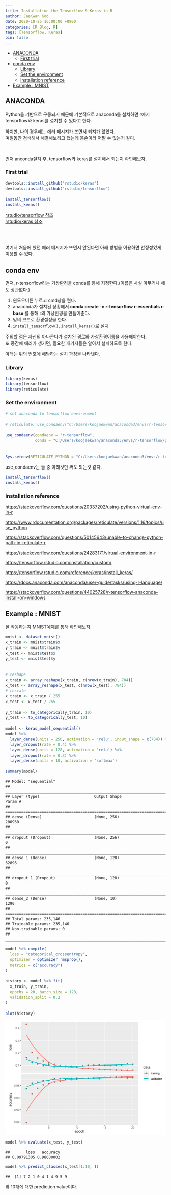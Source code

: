 ```yaml
---
title: Installation the Tensorflow & Keras in R
author: JaeKwan Koo
date: 2020-10-25 16:00:00 +0900
categories: [R Blog, R]
tags: [Tensorflow, Keras]
pin: false
---  
```


  - [ANACONDA](#anaconda)
      - [First trial](#first-trial)
  - [conda env](#conda-env)
      - [Library](#library)
      - [Set the environment](#set-the-environment)
      - [installation reference](#installation-reference)
  - [Example : MNIST](#example-mnist)

## ANACONDA

Python을 기반으로 구동되기 때문에 기본적으로 anaconda를 설치하면 r에서 tensorflow와 keras를 설치할 수
있다고 한다.

하지만, 나의 경우에는 에러 메시지가 뜨면서 되지가 않았다.  
며칠동안 검색해서 해결해보려고 했는데 똥손이라 어쩔 수 없는거 같다.

<br>

먼저 anconda설치 후, tensorflow와 keras를 설치해서 되는지 확인해보자.

### First trial

``` r
devtools::install_github("rstudio/keras")
devtools::install_github("rstudio/tensorflow")

install_tensorflow()
install_keras()
```

[rstudio/tensorflow 참조](https://github.com/rstudio/tensorflow)  
[rstudio/keras 참조](https://github.com/rstudio/keras)

<br> <br>

여기서 처음에 봤던 에러 메시지가 뜨면서 안된다면 아래 방법을 이용하면 안정성있게 이용할 수 있다.

## conda env

먼저, r-tensorflow라는 가상환경을 conda를 통해 지정한다.(이름은 사실 아무거나 해도 상관없다.)

1.  윈도우버튼 누르고 cmd창을 켠다.  
2.  anaconda가 설치된 상황에서 **conda create -n r-tensorflow r-essentials
    r-base** 를 통해 r의 가상환경을 만들어준다.  
3.  밑의 코드로 환경설정을 한다.  
4.  `install_tensorflow()`, `install_keras()`로 설치

주의할 점은 자신의 아나콘다가 설치된 경로와 가상환경이름을 사용해야한다.  
또 중간에 에러가 생기면, 필요한 패키지들은 알아서 설치하도록 한다.

아래는 위의 번호에 해당하는 설치 과정을 나타낸다.

### Library

``` r
library(keras)
library(tensorflow)
library(reticulate)
```

### Set the environment

``` r
# set anaconda to tensorflow environment

# reticulate::use_condaenv("C:/Users/koojaekwan/anaconda3/envs/r-tensorflow")

use_condaenv(condaenv = "r-tensorflow", 
             conda = "C:/Users/koojaekwan/anaconda3/envs/r-tensorflow/python.exe")


Sys.setenv(RETICULATE_PYTHON = "C:/Users/koojaekwan/anaconda3/envs/r-tensorflow")
```

use\_condaenv는 둘 중 아래것만 써도 되는것 같다.

``` r
install_tensorflow()
install_keras()
```

### installation reference

<https://stackoverflow.com/questions/20337202/using-python-virtual-env-in-r>

<https://www.rdocumentation.org/packages/reticulate/versions/1.16/topics/use_python>

<https://stackoverflow.com/questions/50145643/unable-to-change-python-path-in-reticulate-r>

<https://stackoverflow.com/questions/24283171/virtual-environment-in-r>

<https://tensorflow.rstudio.com/installation/custom/>

<https://tensorflow.rstudio.com/reference/keras/install_keras/>

<https://docs.anaconda.com/anaconda/user-guide/tasks/using-r-language/>

<https://stackoverflow.com/questions/44025728/r-tensorflow-anaconda-install-on-windows>

## Example : MNIST

잘 작동하는지 MNIST예제를 통해 확인해보자.  

``` r
mnist <- dataset_mnist()
x_train <- mnist$train$x
y_train <- mnist$train$y
x_test <- mnist$test$x
y_test <- mnist$test$y


# reshape
x_train <- array_reshape(x_train, c(nrow(x_train), 784))
x_test <- array_reshape(x_test, c(nrow(x_test), 784))
# rescale
x_train <- x_train / 255
x_test <- x_test / 255

y_train <- to_categorical(y_train, 10)
y_test <- to_categorical(y_test, 10)

model <- keras_model_sequential() 
model %>% 
  layer_dense(units = 256, activation = 'relu', input_shape = c(784)) %>% 
  layer_dropout(rate = 0.4) %>% 
  layer_dense(units = 128, activation = 'relu') %>%
  layer_dropout(rate = 0.3) %>%
  layer_dense(units = 10, activation = 'softmax')

summary(model)
```

    ## Model: "sequential"
    ## ________________________________________________________________________________
    ## Layer (type)                        Output Shape                    Param #     
    ## ================================================================================
    ## dense (Dense)                       (None, 256)                     200960      
    ## ________________________________________________________________________________
    ## dropout (Dropout)                   (None, 256)                     0           
    ## ________________________________________________________________________________
    ## dense_1 (Dense)                     (None, 128)                     32896       
    ## ________________________________________________________________________________
    ## dropout_1 (Dropout)                 (None, 128)                     0           
    ## ________________________________________________________________________________
    ## dense_2 (Dense)                     (None, 10)                      1290        
    ## ================================================================================
    ## Total params: 235,146
    ## Trainable params: 235,146
    ## Non-trainable params: 0
    ## ________________________________________________________________________________

``` r
model %>% compile(
  loss = "categorical_crossentropy",
  optimizer = optimizer_rmsprop(),
  metrics = c("accuracy")
)

history <- model %>% fit(
  x_train, y_train, 
  epochs = 20, batch_size = 128, 
  validation_split = 0.2
)

plot(history)
```

<img src="keras-installation_files/figure-gfm/unnamed-chunk-5-1.png" style="display: block; margin: auto;" />

``` r
model %>% evaluate(x_test, y_test)
```

    ##       loss   accuracy 
    ## 0.09791305 0.98000002

``` r
model %>% predict_classes(x_test[1:10, ])
```

    ##  [1] 7 2 1 0 4 1 4 9 5 9  


앞 10개에 대한 prediction value이다.  
